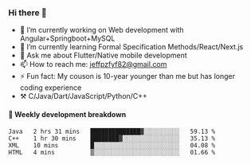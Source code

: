 ### Hi there 👋

- 🔭 I’m currently working on Web development with Angular+Springboot+MySQL
- 🌱 I’m currently learning Formal Specification Methods/React/Next.js
- 💬 Ask me about Flutter/Native mobile development
- 📫 How to reach me: jeffpzfyf82@gmail.com
- ⚡ Fun fact: My couson is 10-year younger than me but has longer coding experience
- ⚒️ C/Java/Dart/JavaScript/Python/C++


#### 📝 Weekly development breakdown

<!--START_SECTION:waka-->

```text
Java   2 hrs 31 mins   ██████████████▓░░░░░░░░░░   59.13 %
C++    1 hr 30 mins    ████████▓░░░░░░░░░░░░░░░░   35.13 %
XML    10 mins         █░░░░░░░░░░░░░░░░░░░░░░░░   04.08 %
HTML   4 mins          ▒░░░░░░░░░░░░░░░░░░░░░░░░   01.66 %
```

<!--END_SECTION:waka-->

